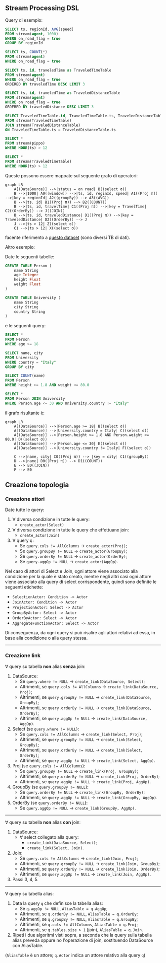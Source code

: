 ## Stream Processing DSL

Query di esempio:

```sql
SELECT ts, regionId, AVG(speed)
FROM stream(agent, 1000)
WHERE on_road_flag = true
GROUP BY regionId
```

```sql
SELECT ts, COUNT(*)
FROM stream(agent)
WHERE on_road_flag = true
```

```sql
SELECT ts, id, traveledTime as TraveledTimeTable
FROM stream(agent)
WHERE on_road_flag = true
ORDERED BY traveledTime DESC LIMIT 3
```

```sql
SELECT ts, id, traveledTime as TraveledDistanceTable
FROM stream(agent)
WHERE on_road_flag = true
ORDERED BY traveledDistance DESC LIMIT 3
```

```sql
SELECT TraveledTimeTable.id, TraveledTimeTable.ts, TraveledDistanceTable.id, TraveledDistanceTable.ts AS pippo
FROM stream(TraveledTimeTable)
JOIN stream(TraveledDistanceTable)
ON TraveledTimeTable.ts = TraveledDistanceTable.ts
```

```sql
SELECT *
FROM stream(pippo)
WHERE HOUR(ts) > 12
```

```sql
SELECT *
FROM stream(TraveledTimeTable)
WHERE HOUR(ts) > 12
```

Queste possono essere mappate sul seguente grafo di operatori:

```mermaid
graph LR
    A[(DataSource)] -->|status = on road| B((select σ))
    B -->|1000| A0((window)) -->|ts, id, reginId, speed| A1((Proj π)) -->|key = regionId| A2((groupBy)) --> A3((AVG))
    B -->|ts, id| B1((Proj π)) --> B2((COUNT))
    B -->|ts, id, travelTime| C1((Proj π)) -->|key = TravelTime| C2((OrderBy)) --> J((JOIN))
    B -->|ts, id, traveledDistance| D1((Proj π)) -->|key = TraveledDistance| D2((OrderBy)) --> J
    J -->|ts > 12| Z((select σ))
    C1 -->|ts > 12| X((select σ))
```

facente riferimento a [questo dataset](https://www.nyc.gov/site/tlc/about/tlc-trip-record-data.page) (sono diversi TB di dati).


Altro esempio:

Date le seguenti tabelle:
```sql
CREATE TABLE Person (
	name String
	age Integer
	height Float
	weight Float
)
```

```sql
CREATE TABLE University (
	name String
	city String
	country String
)
```

e le seguenti query:

```sql
SELECT * 
FROM Person
WHERE age >= 18
```

```sql
SELECT name, city
FROM University
WHERE country = "Italy"
GROUP BY city
```

```sql
SELECT COUNT(name)
FROM Person
WHERE height >= 1.8 AND weight <= 80.0
```

```sql
SELECT * 
FROM Person JOIN University
WHERE Person.age <= 30 AND University.country != "Italy"
```

il grafo risultante è:

```mermaid
graph LR
    A[(DataSource)] -->|Person.age >= 18| B((select σ))
    A[(DataSource)] -->|University.country = Italy| C((select σ))
    A[(DataSource)] -->|Person.height >= 1.8 AND Person.weight <= 80.0| D((select σ))
    A[(DataSource)] -->|Person.age <= 30| E((select σ))
    A[(DataSource)] -->|University.country != Italy| F((select σ))
	
	C -->|name, city| C0((Proj π)) --> |key = city| C1((groupBy))
	D -->|name| D0((Proj π)) --> D1((COUNT))
	E --> E0((JOIN))
	F --> E0
```

## Creazione topologia

### Creazione attori
Date tutte le query:
1. $\forall$ diversa condizione in tutte le query:
	* `create_actor(Select)`
2. $\forall$ diversa condizione in tutte le query che effettuano join:
	* `create_actor(Join)` 
3. $\forall$ query q:
	* Se `query.cols != AllColumns` -> `create_actor(Proj)`;
	* Se `query.groupBy != NULL` -> `create_actor(GroupBy)`;
	* Se `query.orderBy != NULL` -> `create_actor(OrderBy)`;
	* Se `query.aggOp != NULL` -> `create_actor(AggOp)`.

Nel caso di attori di Select e Join, ogni attore viene associato alla condizione per la quale è stato creato, mentre negli altri casi ogni attore viene associato alla query di select corrispondente, quindi sono definite le seguenti etichette:
* `SelectionActor: Condition -> Actor`
* `JoinActor: Condition -> Actor`
* `ProjectionActor: Select -> Actor`
* `GroupByActor: Select -> Actor`
* `OrderByActor: Select -> Actor`
* `AggregateFunctionActor: Select -> Actor`

Di conseguenza, da ogni query si può risalire agli attori relativi ad essa, in base alla condizione o alla query stessa.

___

### Creazione link
$\forall$ query su tabella **non** alias **senza** join:
1. DataSource:
	* Se `query.where != NULL` -> `create_link(DataSource, Select)`;
	* Altrimenti, se `query.cols != AllColumns` -> `create_link(DataSource, Proj)`;
	* Altrimenti, se `query.groupBy != NULL` -> `create_link(DataSource, GroupBy)`;
	* Altrimenti, se `query.orderBy != NULL` -> `create_link(DataSource, OrderBy)`;
	* Altrimenti, se `query.aggOp != NULL` -> `create_link(DataSource, AggOp)`.
2. Select (se `query.where != NULL`):
	* Se `query.cols != AllColumns` -> `create_link(Select, Proj)`;
	* Altrimenti, se `query.groupBy != NULL` -> `create_link(Select, GroupBy)`;
	* Altrimenti, se `query.orderBy != NULL` -> `create_link(Select, OrderBy)`;
	* Altrimenti, se `query.aggOp != NULL` -> `create_link(Select, AggOp)`.
3. Proj (se `query.cols != AllColumns`):
	* Se `query.groupBy != NULL` -> `create_link(Proj, GroupBy)`;
	* Altrimenti, se `query.orderBy != NULL` -> `create_link(Proj, OrderBy)`;
	* Altrimenti, se `query.aggOp != NULL` -> `create_link(Proj, AggOp)`.
4. GroupBy (se `query.groupBy != NULL`):
	* Se `query.orderBy != NULL` -> `create_link(GroupBy, OrderBy)`;
	* Altrimenti, se `query.aggOp != NULL` -> `create_link(GroupBy, AggOp)`.
5. OrderBy (se `query.orderBy != NULL`):
	* Se `query.aggOp != NULL` -> `create_link(GroupBy, AggOp)`.

---

$\forall$ query su tabella **non** alias **con** join:
1. DataSource:
	* $\forall$ select collegato alla query:
		* `create_link(DataSource, Select)`;
		* `create_link(Select, Join)`.
2. Join:
	* Se `query.cols != AllColumns` -> `create_link(Join, Proj)`;
	* Altrimenti, se `query.groupBy != NULL` -> `create_link(Join, GroupBy)`;
	* Altrimenti, se `query.orderBy != NULL` -> `create_link(Join, OrderBy)`;
	* Altrimenti, se `query.aggOp != NULL` -> `create_link(Join, AggOp)`.
3. Passi 3, 4, 5.

---

$\forall$ query su tabella alias:
1. Data la query `q` che definisce la tabella alias:
	* Se `q.aggOp != NULL`, `AliasTable = q.AggOp`;
	* Altrimenti, se `q.orderBy != NULL`, `AliasTable = q.OrderBy`;
	* Altrimenti, se `q.groupBy != NULL`, `AliasTable = q.GroupBy`;
	* Altrimenti, se `q.cols != AllColumns`, `AliasTable = q.Proj`;
	* Altrimenti, se `q.tables.size > 1` (join), `AliasTable = q.Join`.
2. Ripeti i due algoritmi visti sopra, a seconda che la query sulla tabella alias preveda oppure no l'operazione di join, sostituendo DataSource con AliasTable.

(`AliasTable` è un attore; `q.Actor` indica un attore relativo alla query `q`)
